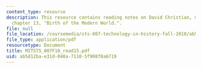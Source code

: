 ```yaml
---
content_type: resource
description: This resource contains reading notes on David Christian, maps of time,
  chapter 13, "Birth of the Modern World.".
file: null
file_location: /coursemedia/sts-007-technology-in-history-fall-2010/ab5d12bae31d048a71105f908f8a6719_MITSTS_007F10_read15.pdf
file_type: application/pdf
resourcetype: Document
title: MITSTS_007F10_read15.pdf
uid: ab5d12ba-e31d-048a-7110-5f908f8a6719
---
```

